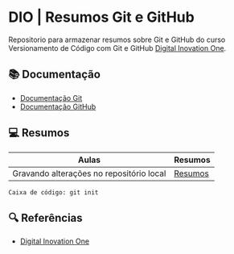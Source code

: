 # DIO | Resumos Git e GitHub

Repositorio para armazenar resumos sobre Git e GitHub
do curso Versionamento de Código com Git e GitHub
[Digital Inovation One](https://www.dio.me/).

## 📚 Documentação
- [Documentação Git](https://git-scm.com/doc)
- [Documentação GitHub](https://docs.github.com/)

## 💻 Resumos

| Aulas | Resumos |
|-------|---------|
| Gravando alterações no repositório local | [Resumos](https://web.dio.me/course/versionamento-de-codigo-com-git-e-github/learning/599dd3dd-d189-474f-a55c-22f37b4472da?back=/track/santander-2024-backend-com-java&tab=undefined&moduleId=undefined) |

```
Caixa de código: git init
```
## 🔍 Referências

- [Digital Inovation One](https://www.dio.me/)
